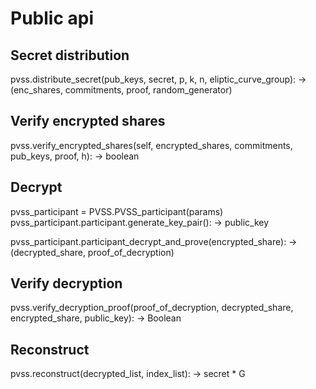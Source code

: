 # Public api

## Secret distribution
pvss.distribute_secret(pub_keys, secret, p, k, n, eliptic_curve_group): -> 
    (enc_shares, commitments, proof, random_generator)

## Verify encrypted shares
pvss.verify_encrypted_shares(self, encrypted_shares, commitments, pub_keys, proof, h): ->
    boolean


## Decrypt
pvss_participant = PVSS.PVSS_participant(params) 
pvss_participant.participant.generate_key_pair(): -> 
    public_key

pvss_participant.participant_decrypt_and_prove(encrypted_share): ->
    (decrypted_share, proof_of_decryption)

## Verify decryption
pvss.verify_decryption_proof(proof_of_decryption, decrypted_share, encrypted_share, public_key): ->
    Boolean

## Reconstruct
pvss.reconstruct(decrypted_list, index_list): ->
    secret * G
      

